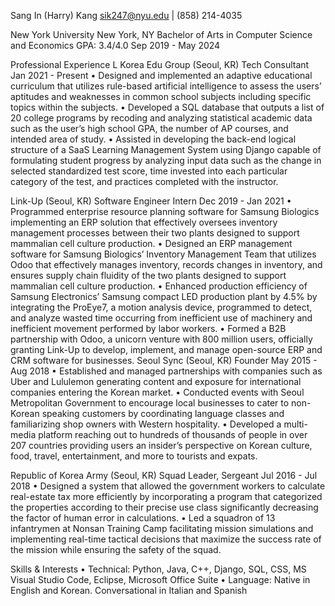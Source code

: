 Sang In (Harry) Kang
 sik247@nyu.edu | (858) 214-4035

New York University New York, NY
Bachelor of Arts in Computer Science and Economics GPA: 3.4/4.0 Sep 2019 - May 2024

Professional Experience
L Korea Edu Group (Seoul, KR)
Tech Consultant Jan 2021 - Present
• Designed and implemented an adaptive educational curriculum that utilizes rule-based artificial intelligence to assess the users’ aptitudes and weaknesses in common school subjects including specific topics within the subjects.
• Developed a SQL database that outputs a list of 20 college programs by recoding and analyzing statistical academic data such as the user’s high school GPA, the number of AP courses, and intended area of study.
• Assisted in developing the back-end logical structure of a SaaS Learning Management System using Django capable of formulating student progress by analyzing input data such as the change in selected standardized test score, time invested into each particular category of the test, and practices completed with the instructor.

Link-Up (Seoul, KR)
Software Engineer Intern
Dec 2019 - Jan 2021
• Programmed enterprise resource planning software for Samsung Biologics implementing an ERP solution that effectively oversees inventory management processes between their two plants designed to support mammalian cell culture production.
• Designed an ERP management software for Samsung Biologics’ Inventory Management Team that utilizes Odoo that effectively manages inventory, records changes in inventory, and ensures supply chain fluidity of the two plants designed to support mammalian cell culture production.
• Enhanced production efficiency of Samsung Electronics’ Samsung compact LED production plant by 4.5% by integrating the ProEye7, a motion analysis device, programmed to detect, and analyze wasted time occurring from inefficient use of machinery and inefficient movement performed by labor workers.
• Formed a B2B partnership with Odoo, a unicorn venture with 800 million users, officially granting Link-Up to develop, implement, and manage open-source ERP and CRM software for businesses.
Seoul Sync (Seoul, KR)
Founder
May 2015 - Aug 2018
• Established and managed partnerships with companies such as Uber and Lululemon generating content and exposure for international companies entering the Korean market.
• Conducted events with Seoul Metropolitan Government to encourage local businesses to cater to non-Korean speaking customers by coordinating language classes and familiarizing shop owners with Western hospitality.
• Developed a multi-media platform reaching out to hundreds of thousands of people in over 207 countries providing users an insider’s perspective on Korean culture, food, travel, entertainment, and more to tourists and expats.


Republic of Korea Army (Seoul, KR)
Squad Leader, Sergeant Jul 2016 - Jul 2018
• Designed a system that allowed the government workers to calculate real-estate tax more efficiently by incorporating a program that categorized the properties according to their precise use class significantly decreasing the factor of human error in calculations.
• Led a squadron of 13 infantrymen at Nonsan Training Camp facilitating mission simulations and implementing real-time tactical decisions that maximize the success rate of the mission while ensuring the safety of the squad.

Skills & Interests
• Technical: Python, Java, C++, Django, SQL, CSS, MS Visual Studio Code, Eclipse, Microsoft Office Suite
• Language: Native in English and Korean. Conversational in Italian and Spanish
